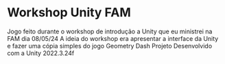 # Workshop Unity FAM
 Jogo feito durante o workshop de introdução a Unity que eu ministrei na FAM dia 08/05/24
 A ideia do workshop era apresentar a interface da Unity e fazer uma cópia simples do jogo Geometry Dash 
 Projeto Desenvolvido com a Unity 2022.3.24f
